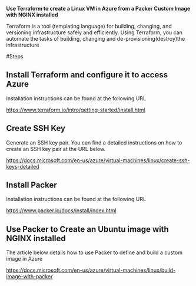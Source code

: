 **Use Terraform to create a Linux VM in Azure from a Packer Custom Image with NGINX installed**

Terraform is a tool (templating language) for building, changing, and versioning infrastructure safely and efficiently. Using Terraform, you can automate the tasks of building, changing and de-provisioning(destroy)the infrastructure

#Steps

## Install Terraform and configure it to access Azure
Installation instructions can be found at the following URL

https://www.terraform.io/intro/getting-started/install.html

## Create SSH Key

Generate an SSH key pair. You can find a detailed instructions on how to create an SSH key pair at the URL below. 

https://docs.microsoft.com/en-us/azure/virtual-machines/linux/create-ssh-keys-detailed

## Install Packer

Installation instructions can be found at the following URL

https://www.packer.io/docs/install/index.html

## Use Packer to Create an Ubuntu image with NGINX installed

The article below details how to use Packer to define and build a custom image in Azure

https://docs.microsoft.com/en-us/azure/virtual-machines/linux/build-image-with-packer



